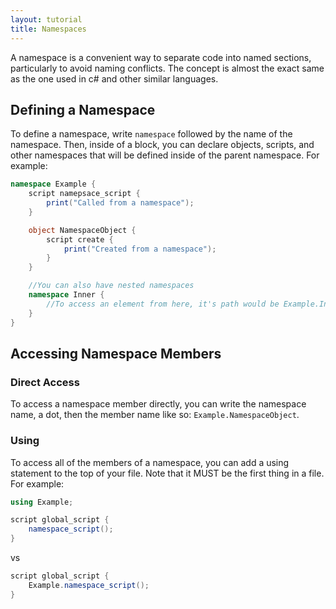 ```yaml
---
layout: tutorial
title: Namespaces
---
```


A namespace is a convenient way to separate code into named sections, particularly to avoid naming conflicts. The concept is almost the exact same as the one used in c# and other similar languages.

## Defining a Namespace

To define a namespace, write `namespace` followed by the name of the namespace. Then, inside of a block, you can declare objects, scripts, and other namespaces that will be defined inside of the parent namespace. For example:

```cs
namespace Example {
    script namepsace_script {
        print("Called from a namespace");
    }

    object NamespaceObject {
        script create {
            print("Created from a namespace");
        }
    }

    //You can also have nested namespaces
    namespace Inner {
        //To access an element from here, it's path would be Example.Inner.element_name
    }
}
```

## Accessing Namespace Members

### Direct Access
To access a namespace member directly, you can write the namespace name, a dot, then the member name like so: `Example.NamespaceObject`. 

### Using
To access all of the members of a namespace, you can add a using statement to the top of your file. Note that it MUST be the first thing in a file. For example:

```cs
using Example;

script global_script {
    namespace_script();
}
```

vs

```cs
script global_script {
    Example.namespace_script();
}
```